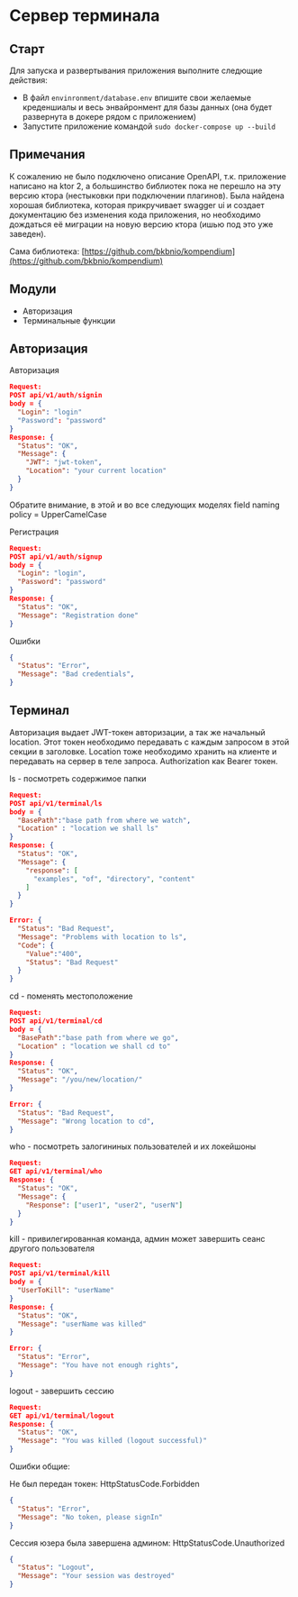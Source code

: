 # Сервер терминала
## Старт

Для запуска и развертывания приложения выполните следющие действия:
 - В файл `envinronment/database.env` впишите свои желаемые креденшиалы и весь энвайронмент для базы данных (она будет развернута в докере рядом с приложением)
 - Запустите приложение командой `sudo docker-compose up --build`
## Примечания
 
К сожалению не было подключено описание OpenAPI, т.к. приложение написано на ktor 2, а большинство библиотек пока не перешло на эту версию ктора
(нестыковки при подключении плагинов). Была найдена хорошая библиотека, которая прикручивает swagger ui и создает документацию без изменения кода приложения, 
но необходимо дождаться её миграции на новую версию ктора (ишью под это уже заведен). 

Сама библиотека: [https://github.com/bkbnio/kompendium](https://github.com/bkbnio/kompendium)

## Модули

- Авторизация
- Терминальные функции

## Авторизация

Авторизация

```json
Request:
POST api/v1/auth/signin
body = {
  "Login": "login"
  "Password": "password"
}
Response: {
  "Status": "OK",
  "Message": {
    "JWT": "jwt-token",
    "Location": "your current location"
  }
} 
```

Обратите внимание, в этой и во все следующих моделях field naming policy = UpperCamelCase

Регистрация

```json
Request:
POST api/v1/auth/signup
body = {
  "Login": "login",
  "Password": "password"
}
Response: {
  "Status": "OK",
  "Message": "Registration done"
} 
```

Ошибки

```json
{
  "Status": "Error",
  "Message": "Bad credentials",
} 
```

## Терминал

Авторизация выдает JWT-токен авторизации, а так же начальный location. 
Этот токен необходимо передавать с каждым запросом в этой секции в заголовке.
Location тоже необходимо хранить на клиенте и передавать на сервер в теле запроса.
Authorization как Bearer токен.

ls - посмотреть содержимое папки

```json
Request:
POST api/v1/terminal/ls
body = {
  "BasePath":"base path from where we watch",
  "Location" : "location we shall ls"
}
Response: {
  "Status": "OK",
  "Message": {
    "response": [
      "examples", "of", "directory", "content"
    ]
  }
}

Error: {
  "Status": "Bad Request",
  "Message": "Problems with location to ls",
  "Code": {
    "Value":"400",
    "Status": "Bad Request"
  }
}
``` 

cd - поменять местоположение

```json
Request:
POST api/v1/terminal/cd
body = {
  "BasePath":"base path from where we go",
  "Location" : "location we shall cd to"
}
Response: {
  "Status": "OK",
  "Message": "/you/new/location/"
}

Error: {
  "Status": "Bad Request",
  "Message": "Wrong location to cd",
}
```

who - посмотреть залогининых пользователей и их локейшоны

```json
Request:
GET api/v1/terminal/who
Response: {
  "Status": "OK",
  "Message": {
    "Response": ["user1", "user2", "userN"]
  }
}
```

kill - привилегированная команда, админ может завершить сеанс другого пользователя

```json
Request:
POST api/v1/terminal/kill
body = {
  "UserToKill": "userName"
}
Response: {
  "Status": "OK",
  "Message": "userName was killed"
}

Error: {
  "Status": "Error",
  "Message": "You have not enough rights",
}
```

logout - завершить сессию

```json
Request:
GET api/v1/terminal/logout
Response: {
  "Status": "OK",
  "Message": "You was killed (logout successful)"
}
```

Ошибки общие:

Не был передан токен: HttpStatusCode.Forbidden
```json
{
  "Status": "Error",
  "Message": "No token, please signIn"
} 
```

Сессия юзера была завершена админом: HttpStatusCode.Unauthorized
```json
{
  "Status": "Logout",
  "Message": "Your session was destroyed"
} 
```